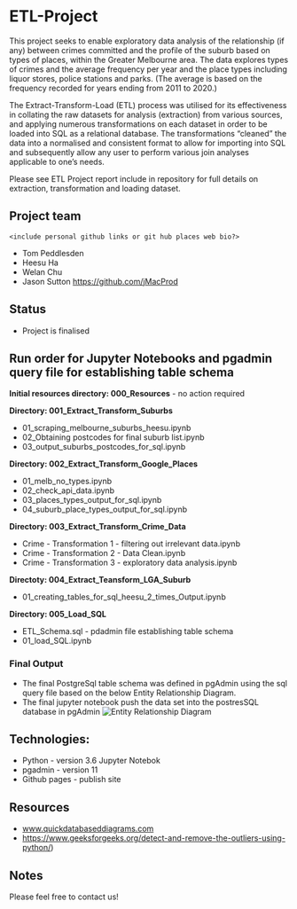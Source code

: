 # ETL-Project

This project seeks to enable exploratory data analysis of the relationship (if any) between crimes committed and the profile of the suburb based on types of places, within the Greater Melbourne area. The data explores types of crimes and the average frequency per year and the place types including liquor stores, police stations and parks. (The average is based on the frequency recorded for years ending from 2011 to 2020.)

The Extract-Transform-Load (ETL) process was utilised for its effectiveness in collating the raw datasets for analysis (extraction) from various sources, and applying numerous transformations on each dataset in order to be loaded into SQL as a relational database. The transformations “cleaned” the data into a normalised and consistent format to allow for importing into SQL and subsequently allow any user to perform various join analyses applicable to one’s needs.

Please see ETL Project report include in repository for full details on extraction, transformation and loading dataset.

## Project team 
    <include personal github links or git hub places web bio?>
* Tom Peddlesden
* Heesu Ha
* Welan Chu
* Jason Sutton https://github.com/jMacProd

## Status
* Project is finalised

## Run order for Jupyter Notebooks and pgadmin query file for establishing table schema

**Initial resources directory: 000_Resources** - no action required

**Directory: 001_Extract_Transform_Suburbs**
* 01_scraping_melbourne_suburbs_heesu.ipynb
* 02_Obtaining postcodes for final suburb list.ipynb
* 03_output_suburbs_postcodes_for_sql.ipynb

**Directory: 002_Extract_Transform_Google_Places**
* 01_melb_no_types.ipynb
* 02_check_api_data.ipynb
* 03_places_types_output_for_sql.ipynb
* 04_suburb_place_types_output_for_sql.ipynb

**Directory: 003_Extract_Transform_Crime_Data**
* Crime - Transformation 1 - filtering out irrelevant data.ipynb
* Crime - Transformation 2 - Data Clean.ipynb
* Crime - Transformation 3 - exploratory data analysis.ipynb

**Directoty: 004_Extract_Teansform_LGA_Suburb**
* 01_creating_tables_for_sql_heesu_2_times_Output.ipynb

**Directory: 005_Load_SQL**
* ETL_Schema.sql - pdadmin file establishing table schema
* 01_load_SQL.ipynb

### Final Output
* The final PostgreSql table schema was defined in pgAdmin using the sql query file based on the below Entity Relationship Diagram.
* The final jupyter notebook push the data set into the postresSQL database in pgAdmin
![Entity Relationship Diagram](https://github.com/jMacProd/ETL-Project/blob/main/005_Load_SQL/02_Entity%20Relationship%20Digram/EntityRelationshipDiagram.png)

## Technologies:

* Python - version 3.6 Jupyter Notebok
* pgadmin - version 11
* Github pages - publish site

## Resources
* www.quickdatabaseddiagrams.com
* https://www.geeksforgeeks.org/detect-and-remove-the-outliers-using-python/)

## Notes

  
Please feel free to contact us!
